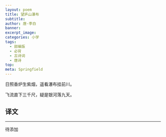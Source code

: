 ```yaml
---
layout: poem
title: 望庐山瀑布
subtitle: 
author: 唐·李白
banner: 
excerpt_image: 
categories: 小学
tags:
  - 部编版
  - 必背
  - 古诗词
  - 唐诗
top: 
meta: Springfield
---
```



日照香炉生紫烟，遥看瀑布挂前川。

飞流直下三千尺，疑是银河落九天。

## 译文

---

待添加
